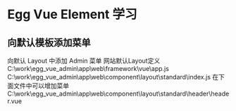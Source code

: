 # Egg Vue Element 学习

## 向默认模板添加菜单

向默认 Layout 中添加 Admin 菜单
网站默认Layout定义
C:\work\egg_vue_admin\app\web\framework\vue\app.js
C:\work\egg_vue_admin\app\web\component\layout\standard\index.js
在下面文件中可以增加菜单
C:\work\egg_vue_admin\app\web\component\layout\standard\header\header.vue

